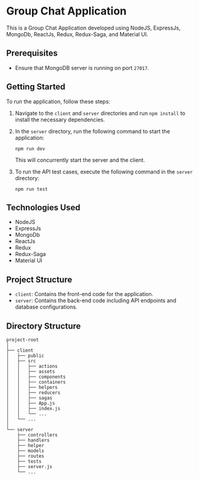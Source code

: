 # Group Chat Application

This is a Group Chat Application developed using NodeJS, ExpressJs, MongoDb, ReactJs, Redux, Redux-Saga, and Material UI.

## Prerequisites

- Ensure that MongoDB server is running on port `27017`.

## Getting Started

To run the application, follow these steps:

1. Navigate to the `client` and `server` directories and run `npm install` to install the necessary dependencies.

2. In the `server` directory, run the following command to start the application:
   ```
   npm run dev
   ```

   This will concurrently start the server and the client.

3. To run the API test cases, execute the following command in the `server` directory:
   ```
   npm run test
   ```

## Technologies Used

- NodeJS
- ExpressJs
- MongoDb
- ReactJs
- Redux
- Redux-Saga
- Material UI

## Project Structure

- `client`: Contains the front-end code for the application.
- `server`: Contains the back-end code including API endpoints and database configurations.

## Directory Structure

```
project-root
│
├── client
│   ├── public
│   ├── src
│   │   ├── actions
│   │   ├── assets
│   │   ├── components
│   │   ├── containers
│   │   ├── helpers
│   │   ├── reducers
│   │   ├── sagas
│   │   ├── App.js
│   │   ├── index.js
│   │   └── ...
│   └── ...
│
└── server
    ├── controllers
    ├── handlers
    ├── helper
    ├── models
    ├── routes
    ├── tests
    ├── server.js
    └── ...
```
